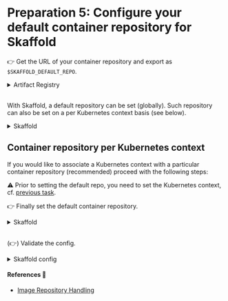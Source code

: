 # Preparation 5: Configure your default container repository for Skaffold

👉 Get the URL of your container repository and export as `$SKAFFOLD_DEFAULT_REPO`.

<details>
<summary>Artifact Registry</summary>

💡 You can lookup existing artifact repositories with the following command:

```sh
gcloud artifacts repositories list
```

(👉) Create a container repository.

Just in case you would like to work with your own repository.
Otherwise, a central, shared container repository could be used by developers.
With Binary Authorization enabled at the runtime (e.g., GKE) it can be ensured that images have been built as part of the CI pipeline.
Thus, developers can be granted permissions to the repository.

```sh
gcloud artifacts repositories create $REPO_NAME --repository-format=docker --location=$REPO_REGION
```

#### References 🔗

- [Artifact Registry: Create Reposistory](https://cloud.google.com/artifact-registry/docs/repositories/create-repos)
- [Artifact Registry Locations](https://cloud.google.com/artifact-registry/docs/repositories/repo-locations)

👉 Get the URL of the repository

```sh
gcloud artifacts repositories describe $REPO_NAME --location=$REPO_REGION
```

👉 export as `SKAFFOLD_DEFAULT_REPO`

```sh
export SKAFFOLD_DEFAULT_REPO=$(gcloud artifacts repositories describe $REPO_NAME --location=$REPO_REGION 2>&1 | grep "Registry URL" | sed -e 's/Registry URL:\ //')
```

#### References 🔗

- [Repository and image names](https://cloud.google.com/artifact-registry/docs/docker/names)

</details><br/>

With Skaffold, a default repository can be set (globally).
Such repository can also be set on a per Kubernetes context basis (see below).

<details>
<summary>Skaffold</summary>
👉 To set a global default repository execute the following command:

```sh
skaffold config set --global default-repo $SKAFFOLD_DEFAULT_REPO
```
and replace `$SKAFFOLD_DEFAULT_REPO` with the name of your container repository.
</details>

## Container repository per Kubernetes context

If you would like to associate a Kubernetes context with a particular container repository (recommended) proceed with the following steps:

⚠️ Prior to setting the default repo, you need to set the Kubernetes context, cf. [previous task](../04_kubectl/README.md).

👉 Finally set the default container repository.

<details>
<summary>Skaffold</summary>

The following command will associate the specified repository with the active Kubernetes context:

```sh
skaffold config set default-repo $SKAFFOLD_DEFAULT_REPO
```
Replace `$SKAFFOLD_DEFAULT_REPO` with the URL of the repository if necessary.
</details><br/>

(👉) Validate the config.

<details>
<summary>Skaffold config</summary>

You can inspect the config file of skaffold. Notice the `kubeContexts` in addition to the `global` section.

```sh
cat ~/.skaffold/config
```
</details>

#### References 🔗

- [Image Repository Handling](https://skaffold.dev/docs/environment/image-registries/)
